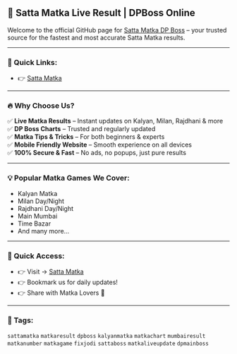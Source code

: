 ## 🎯 Satta Matka Live Result | DPBoss Online

Welcome to the official GitHub page for [Satta Matka DP Boss](https://sattamatkadpboss.co/) – your trusted source for the fastest and most accurate Satta Matka results.

---

### 🔗 Quick Links:

- 👉 [Satta Matka](https://sattamatkadpboss.co/)

---

### 🔥 Why Choose Us?

✅ **Live Matka Results** – Instant updates on Kalyan, Milan, Rajdhani & more  
✅ **DP Boss Charts** – Trusted and regularly updated  
✅ **Matka Tips & Tricks** – For both beginners & experts  
✅ **Mobile Friendly Website** – Smooth experience on all devices  
✅ **100% Secure & Fast** – No ads, no popups, just pure results  

---

### 💡 Popular Matka Games We Cover:

- Kalyan Matka  
- Milan Day/Night  
- Rajdhani Day/Night  
- Main Mumbai  
- Time Bazar  
- And many more…

---

### 🔗 Quick Access:

- 👉 Visit → [Satta Matka](https://sattamatkadpboss.co/)
- 👉 Bookmark us for daily updates!  
- 👉 Share with Matka Lovers 🎯

---

### 📌 Tags:

`sattamatka` `matkaresult` `dpboss` `kalyanmatka` `matkachart` `mumbairesult`  
`matkanumber` `matkagame` `fixjodi` `sattaboss` `matkaliveupdate` `dpmainboss`



